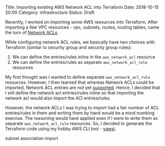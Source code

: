 Title: Importing existing AWS Network ACL into Terraform
Date: 2018-10-15 20:00
Category: infrastructure
Status: Draft

Recently, I worked on importing some AWS resources into Terraform. After importing a few
VPC resources - vpc, subnets, routes, routing tables, came the turn of [Network ACLs](https://docs.aws.amazon.com/vpc/latest/userguide/vpc-network-acls.html). 

While configuring network ACL rules, we basically have two choices with Terraform 
(similar to security group and security group rules):

1. We can define the entries/rules inline in the `aws_network_acl` resource
2. We can define the entries/rules as separate `aws_network_acl_rule` resources

My first thought was I wanted to define separate `aws_network_acl_rule` resources. However,
I then learned that whereas Network ACLs could be imported, Network ACL entries
are not yet [supported](https://github.com/terraform-providers/terraform-provider-aws/issues/704#issuecomment-433181340).
Hence, I decided that I will define the network acl entries/rules inline so that importing the network acl would
also import the ACl entries/rules. 

However, the network ACLs I was trying to import had a fair number of ACL entries/rules in them and writing them by hand
would be a mind numbing exercise. The reasoning would have applied even if I were to write them as 
separate `aws_network_acl_rule` resources. So, I decided to generate the Terraform code using my hobby AWS CLI
tool - [yawsi](https://github.com/amitsaha/yawsi).



subnet association import

